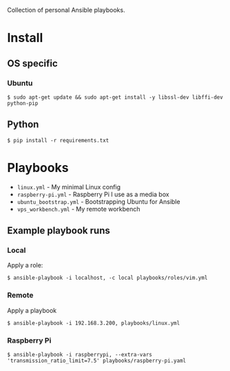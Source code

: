 Collection of personal Ansible playbooks.

# Install
## OS specific
### Ubuntu
    $ sudo apt-get update && sudo apt-get install -y libssl-dev libffi-dev python-pip

## Python
    $ pip install -r requirements.txt

# Playbooks
* `linux.yml` - My minimal Linux config
* `raspberry-pi.yml` - Raspberry Pi I use as a media box
* `ubuntu_bootstrap.yml` - Bootstrapping Ubuntu for Ansible
* `vps_workbench.yml` - My remote workbench

## Example playbook runs
### Local
Apply a role:

    $ ansible-playbook -i localhost, -c local playbooks/roles/vim.yml

### Remote
Apply a playbook

    $ ansible-playbook -i 192.168.3.200, playbooks/linux.yml

### Raspberry Pi

    $ ansible-playbook -i raspberrypi, --extra-vars 'transmission_ratio_limit=7.5' playbooks/raspberry-pi.yaml 
